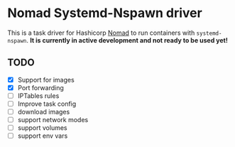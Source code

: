 # Nomad Systemd-Nspawn driver

This is a task driver for Hashicorp [Nomad](https://nomadproject.io) to run
containers with `systemd-nspawn`. **It is currently in active development and
not ready to be used yet!**

## TODO
- [x] Support for images
- [x] Port forwarding
- [ ] IPTables rules
- [ ] Improve task config
- [ ] download images
- [ ] support network modes
- [ ] support volumes
- [ ] support env vars
